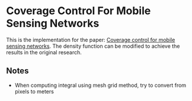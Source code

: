 # Coverage Control For Mobile Sensing Networks
This is the implementation for the paper: [Coverage control for mobile sensing networks](https://arxiv.org/abs/math/0212212). The density function can be modified to achieve the results in the original research.

## Notes

* When computing integral using mesh grid method, try to convert from pixels to meters

